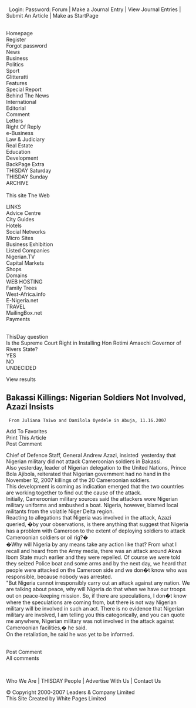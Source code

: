    
  Login: Password: Forum | Make a Journal Entry | View Journal Entries | Submit An Article | Make as StartPage  
   
  
Homepage  
Register  
Forgot password  
News  
Business  
Politics  
Sport  
Glitteratti  
Features  
Special Report  
Behind The News  
International  
Editorial  
Comment  
Letters  
Right Of Reply  
e-Business  
Law & Judiciary  
Real Estate  
Education  
Development  
BackPage Extra  
THISDAY Saturday  
THISDAY Sunday  
ARCHIVE  
   
This site The Web  
  
LINKS  
Advice Centre  
City Guides  
Hotels  
Social Networks  
Micro Sites  
Business Exhibition  
Listed Companies  
Nigerian.TV  
Capital Markets  
Shops  
Domains  
WEB HOSTING  
Family Trees  
West-Africa.info  
E-Nigeria.net  
TRAVEL  
MailingBox.net  
Payments  
   
  
  
ThisDay question  
Is the Supreme Court Right in Installing Hon Rotimi Amaechi Governor of Rivers State?  
YES  
NO  
UNDECIDED  
  
  
View results  
  
## Bakassi Killings: Nigerian Soldiers Not Involved, Azazi Insists

` From Juliana Taiwo and Damilola Oyedele in Abuja, 11.16.2007`

Add To Favorites  
Print This Article  
Post Comment  
  
Chief of Defence Staff, General Andrew Azazi, insisted  yesterday that Nigerian military did not attack Cameroonian soldiers in Bakassi.  
Also yesterday, leader of Nigerian delegation to the United Nations, Prince Bola Ajibola, reiterated that Nigerian government had no hand in the November 12, 2007 killings of the 20 Cameroonian soldiers.  
This development is coming as indication emerged that the two countries are working together to find out the cause of the attack.   
Initially, Cameroonian military sources said the attackers wore Nigerian military uniforms and ambushed a boat. Nigeria, however, blamed local militants from the volatile Niger Delta region.   
Reacting to allegations that Nigeria was involved in the attack, Azazi queried, �by your observations, is there anything that suggest that Nigeria has a problem with Cameroon to the extent of deploying soldiers to attack Cameroonian soldiers or oil rig?�   
�Why will Nigeria by any means take any action like that? From what I recall and heard from the Army media, there was an attack around Akwa Ibom State much earlier and they were repelled. Of course we were told they seized Police boat and some arms and by the next day, we heard that people were attacked on the Cameroon side and we don�t know who was responsible, because nobody was arrested.   
"But Nigeria cannot irresponsibly carry out an attack against any nation. We are talking about peace, why will Nigeria do that when we have our troops out on peace-keeping mission. So, if there are speculations, I don�t know where the speculations are coming from, but there is not way Nigerian military will be involved in such an act. There is no evidence that Nigerian military are involved, I am telling you this categorically, and you can quote me anywhere, Nigerian military was not involved in the attack against Cameroonian facilities,� he said.   
On the retaliation, he said he was yet to be informed.   
   


  
  
  
  
Post Comment  
All comments  
  
   
  
Who We Are | THISDAY People | Advertise With Us | Contact Us

© Copyright 2000-2007 Leaders & Company Limited  
This Site Created by White Pages Limited

   
  
  

